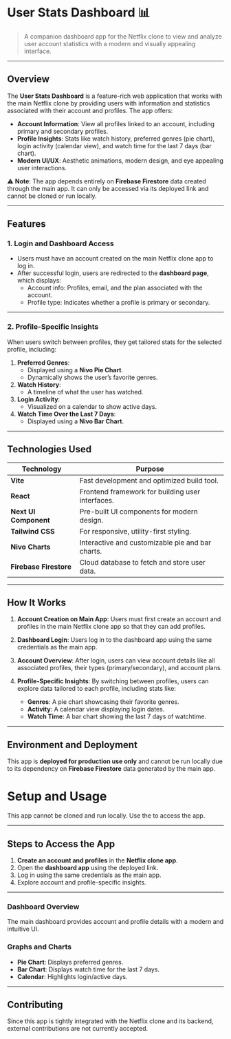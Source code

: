 # **User Stats Dashboard** 📊
> A companion dashboard app for the Netflix clone to view and analyze user account statistics with a modern and visually appealing interface.

---

## **Overview**

The **User Stats Dashboard** is a feature-rich web application that works with the main Netflix clone by providing users with information and statistics associated with their account and profiles. The app offers:
- **Account Information**: View all profiles linked to an account, including primary and secondary profiles.
- **Profile Insights**: Stats like watch history, preferred genres (pie chart), login activity (calendar view), and watch time for the last 7 days (bar chart).
- **Modern UI/UX**: Aesthetic animations, modern design, and eye appealing user interactions.

⚠️ **Note**: The app depends entirely on **Firebase Firestore** data created through the main app. It can only be accessed via its deployed link and cannot be cloned or run locally.

---

## **Features**

### **1. Login and Dashboard Access**
- Users must have an account created on the main Netflix clone app to log in.
- After successful login, users are redirected to the **dashboard page**, which displays:
  - Account info: Profiles, email, and the plan associated with the account.
  - Profile type: Indicates whether a profile is primary or secondary.

---

### **2. Profile-Specific Insights**
When users switch between profiles, they get tailored stats for the selected profile, including:
1. **Preferred Genres**:
   - Displayed using a **Nivo Pie Chart**.
   - Dynamically shows the user’s favorite genres.
2. **Watch History**:
   - A timeline of what the user has watched.
3. **Login Activity**:
   - Visualized on a calendar to show active days.
4. **Watch Time Over the Last 7 Days**:
   - Displayed using a **Nivo Bar Chart**.

---

## **Technologies Used**

| **Technology**         | **Purpose**                                              |
|-------------------------|----------------------------------------------------------|
| **Vite**               | Fast development and optimized build tool.               |
| **React**              | Frontend framework for building user interfaces.         |
| **Next UI Component**  | Pre-built UI components for modern design.               |
| **Tailwind CSS**       | For responsive, utility-first styling.                   |
| **Nivo Charts**        | Interactive and customizable pie and bar charts.         |
| **Firebase Firestore** | Cloud database to fetch and store user data.             |

---

## **How It Works**

1. **Account Creation on Main App**:
   Users must first create an account and profiles in the main Netflix clone app so that they can add profiles.

2. **Dashboard Login**:
   Users log in to the dashboard app using the same credentials as the main app.

3. **Account Overview**:
   After login, users can view account details like all associated profiles, their types (primary/secondary), and account plans.

4. **Profile-Specific Insights**:
   By switching between profiles, users can explore data tailored to each profile, including stats like:
   - **Genres**: A pie chart showcasing their favorite genres.
   - **Activity**: A calendar view displaying login dates.
   - **Watch Time**: A bar chart showing the last 7 days of watchtime.

---

## **Environment and Deployment**

This app is **deployed for production use only** and cannot be run locally due to its dependency on **Firebase Firestore** data generated by the main app.

# **Setup and Usage**

This app cannot be cloned and run locally. Use the  to access the app.

---

## **Steps to Access the App**

1. **Create an account and profiles** in the **Netflix clone app**.
2. Open the **dashboard app** using the deployed link.
3. Log in using the same credentials as the main app.
4. Explore account and profile-specific insights.

---
### **Dashboard Overview**
The main dashboard provides account and profile details with a modern and intuitive UI.

### **Graphs and Charts**
- **Pie Chart**: Displays preferred genres.
- **Bar Chart**: Displays watch time for the last 7 days.
- **Calendar**: Highlights login/active days.

---
## **Contributing**

Since this app is tightly integrated with the Netflix clone and its backend, external contributions are not currently accepted.



